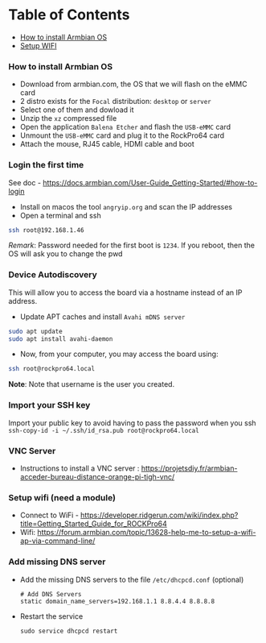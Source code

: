 Table of Contents
=================

   * [How to install Armbian OS](#how-to-install-pi-os)
   * [Setup WIFI](#setup-wifi)

### How to install Armbian OS

- Download from armbian.com, the OS that we will flash on the eMMC card
- 2 distro exists for the `Focal` distribution: `desktop` or  `server`
- Select one of them and dowload it
- Unzip the `xz` compressed  file
- Open the application `Balena Etcher` and flash the `USB-eMMC` card
- Unmount the `USB-eMMC` card and plug it to the RockPro64 card
- Attach the mouse, RJ45 cable, HDMI cable and boot

### Login the first time

See doc - https://docs.armbian.com/User-Guide_Getting-Started/#how-to-login

- Install on macos the tool `angryip.org` and scan the IP addresses
- Open a terminal and ssh
```bash
ssh root@192.168.1.46
```
*Remark*: Password needed for the first boot is `1234`. If you reboot, then the OS will ask you to change the pwd

### Device Autodiscovery

This will allow you to access the board via a hostname instead of an IP address.
- Update APT caches and install `Avahi mDNS server`
```bash
sudo apt update
sudo apt install avahi-daemon
```
- Now, from your computer, you may access the board using:
```bash
ssh root@rockpro64.local
```
**Note**: Note that username is the user you created.

### Import your SSH key

Import your public key to avoid having to pass the password when you ssh
`ssh-copy-id -i ~/.ssh/id_rsa.pub root@rockpro64.local`

### VNC Server

- Instructions to install a VNC server : https://projetsdiy.fr/armbian-acceder-bureau-distance-orange-pi-tigh-vnc/
  
### Setup wifi (need a module)

- Connect to WiFi - https://developer.ridgerun.com/wiki/index.php?title=Getting_Started_Guide_for_ROCKPro64
- Wifi: https://forum.armbian.com/topic/13628-help-me-to-setup-a-wifi-ap-via-command-line/

### Add missing DNS server

- Add the missing DNS servers to the file `/etc/dhcpcd.conf` (optional)
  ```
  # Add DNS Servers
  static domain_name_servers=192.168.1.1 8.8.4.4 8.8.8.8
  ```
- Restart the service
  ```
  sudo service dhcpcd restart
  ```
